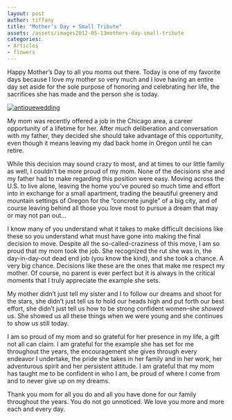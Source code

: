 ```yaml
---
layout: post
author: tiffany
title: "Mother’s Day + Small Tribute"
assets: /assets/images2012-05-13mothers-day-small-tribute
categories: 
- Articles
- flowers
---
```


Happy Mother’s Day to all you moms out there. Today is one of my favorite days because I love my mother so very much and I love having an entire day set aside for the sole purpose of honoring and celebrating her life, the sacrifices she has made and the person she is today.

[![](jekyll_uploads/2012/05/antiquewedding-575x382.jpg "antiquewedding")](http://www.sweetpeonies.com/2012/05/mothers-day-small-tribute/antiquewedding/)

My mom was recently offered a job in the Chicago area, a career opportunity of a lifetime for her. After much deliberation and conversation with my father, they decided she should take advantage of this opportunity, even though it means leaving my dad back home in Oregon until he can retire.

While this decision may sound crazy to most, and at times to our little family as well, I couldn’t be more proud of my mom. None of the decisions she and my father had to make regarding this position were easy. Moving across the U.S. to live alone, leaving the home you’ve poured so much time and effort into in exchange for a small apartment, trading the beautiful greenery and mountain settings of Oregon for the “concrete jungle” of a big city, and of course leaving behind all those you love most to pursue a dream that may or may not pan out…

I know many of you understand what it takes to make difficult decisions like these so you understand what must have gone into making the final decision to move. Despite all the so-called-craziness of this move, I am so proud that my mom took the job. She recognized the rut she was in, the day-in-day-out dead end job (you know the kind), and she took a chance. A very big chance. Decisions like these are the ones that make me respect my mother. Of course, no parent is ever perfect but it is always in the critical moments that I truly appreciate the example she sets.

My mother didn’t just tell my sister and I to follow our dreams and shoot for the stars, she didn’t just tell us to hold our heads high and put forth our best effort, she didn’t just tell us how to be strong confident women–she _showed_ us. She showed us all these things when we were young and she continues to show us still today.

I am so proud of my mom and so grateful for her presence in my life, a gift not all can claim. I am grateful for the example she has set for me throughout the years, the encouragement she gives through every endeavor I undertake, the pride she takes in her family and in her work, her adventurous spirit and her persistent attitude. I am grateful that my mom has taught me to be confident in who I am, be proud of where I come from and to never give up on my dreams.

Thank you mom for all you do and all you have done for our family throughout the years. You do not go unnoticed. We love you more and more each and every day.